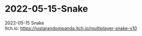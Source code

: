 # 2022-05-15-Snake
2022-05-15 Snake
<br>
Itch.io: https://justarandompanda.itch.io/multiplayer-snake-v10
